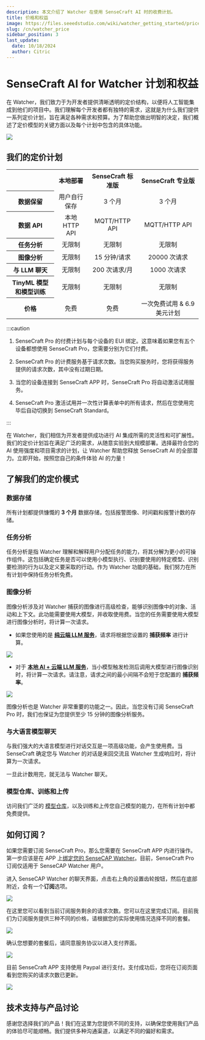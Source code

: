 ```yaml
---
description: 本文介绍了 Watcher 在使用 SenseCraft AI 时的收费计划。
title: 价格和权益
image: https://files.seeedstudio.com/wiki/watcher_getting_started/price_month_simpler_1.webp
slug: /cn/watcher_price
sidebar_position: 3
last_update:
  date: 10/18/2024
  author: Citric
---
```


# SenseCraft AI for Watcher 计划和权益

在 Watcher，我们致力于为开发者提供清晰透明的定价结构，以便将人工智能集成到他们的项目中。我们理解每个开发者都有独特的需求，这就是为什么我们提供一系列定价计划，旨在满足各种需求和预算。为了帮助您做出明智的决定，我们概述了定价模型的关键方面以及每个计划中包含的具体功能。

<div style={{textAlign:'center'}}><img src="https://files.seeedstudio.com/wiki/watcher_getting_started/price_month_simpler.png" style={{width:1000, height:'auto'}}/></div>

## 我们的定价计划

<div class="table-center">
 <table align="center">
  <tr>
   <th> </th>
      <th>本地部署</th>
   <th>SenseCraft 标准版</th>
      <th>SenseCraft 专业版</th>
  </tr>
  <tr>
   <th>数据保留</th>
   <td align="center">用户自行保存</td>
   <td align="center">3 个月</td>
   <td align="center">3 个月</td>
  </tr>
  <tr>
   <th>数据 API</th>
   <td align="center">本地 HTTP API</td>
   <td align="center">MQTT/HTTP API</td>
   <td align="center">MQTT/HTTP API</td>
  </tr>
  <tr>
   <th>任务分析</th>
   <td align="center">无限制</td>
   <td align="center">无限制</td>
   <td align="center">无限制</td>
  </tr>
  <tr>
   <th>图像分析</th>
   <td align="center">无限制</td>
   <td align="center">15 分钟/请求</td>
   <td align="center">20000 次请求</td>
  </tr>
  <tr>
   <th>与 LLM 聊天</th>
   <td align="center">无限制</td>
   <td align="center">200 次请求/月</td>
   <td align="center">1000 次请求</td>
  </tr>
  <tr>
   <th>TinyML 模型和模型训练</th>
   <td align="center">无限制</td>
   <td align="center">无限制</td>
   <td align="center">无限制</td>
  </tr>
    <tr>
   <th>价格</th>
   <td align="center">免费</td>
   <td align="center">免费</td>
   <td align="center">一次免费试用 & 6.9 美元计划</td>
  </tr>
 </table>
</div>

:::caution

1. SenseCraft Pro 的付费计划与每个设备的 EUI 绑定。这意味着如果您有五个设备都想使用 SenseCraft Pro，您需要分别为它们付费。

2. SenseCraft Pro 的计费服务基于请求次数。当您购买服务时，您将获得服务提供的请求次数，其中没有过期日期。

3. 当您的设备连接到 SenseCraft APP 时，SenseCraft Pro 将自动激活试用服务。

4. SenseCraft Pro 激活试用并一次性计算表单中的所有请求，然后在您使用完毕后自动切换到 SenseCraft Standard。

:::

在 Watcher，我们相信为开发者提供成功进行 AI 集成所需的灵活性和可扩展性。我们的定价计划旨在满足广泛的需求，从随意实验到大规模部署。选择最符合您的 AI 使用强度和项目需求的计划，让 Watcher 帮助您释放 SenseCraft AI 的全部潜力。立即开始，按照您自己的条件体验 AI 的力量！

## 了解我们的定价模式

### 数据存储

所有计划都提供慷慨的 **3 个月** 数据存储，包括报警图像、时间戳和报警计数的存储。

### 任务分析

任务分析是指 Watcher 理解和解释用户分配任务的能力，将其分解为更小的可操作组件。这包括确定任务是否可以使用小模型执行、识别要使用的特定模型、识别要检测的行为以及定义要采取的行动。作为 Watcher 功能的基础，我们努力在所有计划中保持任务分析免费。

### 图像分析

图像分析涉及对 Watcher 捕获的图像进行高级检查，能够识别图像中的对象、活动和上下文。此功能需要使用大模型，并收取使用费。当您的任务需要使用大模型进行图像分析时，将计算一次请求。

- 如果您使用的是 **[纯云端 LLM 服务](https://wiki.seeedstudio.com/cn/getting_started_with_watcher_task/#pure-cloud-based-llm-service)**，请求将根据您设置的 **捕获频率** 进行计算。

<div style={{textAlign:'center'}}><img src="https://files.seeedstudio.com/wiki/watcher_getting_started/llm-app.png" style={{width:1000, height:'auto'}}/></div>

- 对于 **[本地 AI + 云端 LLM 服务](https://wiki.seeedstudio.com/cn/getting_started_with_watcher_task/#local-ai--cloud-based-llm-service)**，当小模型触发检测后调用大模型进行图像识别时，将计算一次请求。请注意，请求之间的最小间隔不会短于您配置的 **捕获频率**。

<div style={{textAlign:'center'}}><img src="https://files.seeedstudio.com/wiki/watcher_getting_started/local_llm-app.png" style={{width:1000, height:'auto'}}/></div>

图像分析也是 Watcher 非常重要的功能之一。因此，当您没有订阅 SenseCraft Pro 时，我们也保证为您提供至少 15 分钟的图像分析服务。

### 与大语言模型聊天

与我们强大的大语言模型进行对话交互是一项高级功能，会产生使用费。当 SenseCraft 确定您与 Watcher 的对话是来回交流且 Watcher 生成响应时，将计算为一次请求。

一旦此计数用完，就无法与 Watcher 聊天。

### 模型仓库、训练和上传

访问我们广泛的 [模型仓库](https://sensecraft.seeed.cc/ai/#/model?redirect=%2Fdevice)，以及训练和上传您自己模型的能力，在所有计划中都免费提供。

## 如何订阅？

如果您需要订阅 SenseCraft Pro，那么您需要在 SenseCraft APP 内进行操作。第一步应该是在 APP 上[绑定您的 SenseCAP Watcher](https://wiki.seeedstudio.com/cn/getting_started_with_watcher/#step-3-device-binding)。目前，SenseCraft Pro 订阅仅适用于 SenseCAP Watcher 用户。

进入 SenseCAP Watcher 的聊天界面，点击右上角的设置齿轮按钮，然后在底部附近，会有一个**订阅**选项。

<div style={{textAlign:'center'}}><img src="https://files.seeedstudio.com/wiki/watcher_getting_started/subscription.png" style={{width:250, height:'auto'}}/></div>

在这里您可以看到当前订阅服务剩余的请求次数。您可以在这里完成订阅。目前我们为订阅服务提供三种不同的价格，请根据您的实际使用情况选择不同的套餐。

<div style={{textAlign:'center'}}><img src="https://files.seeedstudio.com/wiki/watcher_getting_started/pay_page1.png" style={{width:250, height:'auto'}}/></div>

确认您想要的套餐后，请同意服务协议以进入支付界面。

<div style={{textAlign:'center'}}><img src="https://files.seeedstudio.com/wiki/watcher_getting_started/pay_page2.png" style={{width:250, height:'auto'}}/></div>

目前 SenseCraft APP 支持使用 Paypal 进行支付。支付成功后，您将在订阅页面看到您购买的请求次数已更新。

<div style={{textAlign:'center'}}><img src="https://files.seeedstudio.com/wiki/watcher_getting_started/pay_page3.png" style={{width:250, height:'auto'}}/></div>

## 技术支持与产品讨论

感谢您选择我们的产品！我们在这里为您提供不同的支持，以确保您使用我们产品的体验尽可能顺畅。我们提供多种沟通渠道，以满足不同的偏好和需求。

<div class="button_tech_support_container">
<a href="https://forum.seeedstudio.com/" class="button_forum"></a>
<a href="https://www.seeedstudio.com/contacts" class="button_email"></a>
</div>

<div class="button_tech_support_container">
<a href="https://discord.gg/eWkprNDMU7" class="button_discord"></a>
<a href="https://github.com/Seeed-Studio/wiki-documents/discussions/69" class="button_discussion"></a>
</div>
